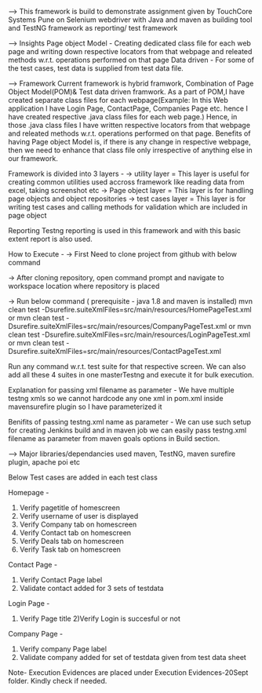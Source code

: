 --> This framework is build to demonstrate assignment given by TouchCore Systems Pune on Selenium webdriver with Java and maven as building tool and TestNG framework as reporting/ test framework

--> Insights
Page object Model - Creating dedicated class file for each web page and writing down respective locators from that webpage and releated methods w.r.t. operations performed on that page
Data driven - For some of the test cases, test data is supplied from test data file.

--> Framework 
Current framework is hybrid framwork, Combination of Page Object Model(POM)& Test data driven framwork.
As a part of POM,I have created separate class files for each webpage(Example: In this Web application I have Login Page, ContactPage, Companies Page etc. hence I have created respective .java class files for each web page.)
Hence, in those .java class files I have written respective locators from that webpage and releated methods w.r.t. operations performed on that page.
Benefits of having Page object Model is, if there is any change in respective webpage, then we need to enhance that class file only irrespective of anything else in our framework.

Framework is divided into 3 layers - 
-> utility layer  = This layer is useful for creating common utilities used accross framework like reading data from excel, taking screenshot etc
-> Page object layer = This layer is for handling page objects and object repositories
-> test cases layer = This layer is for writing test cases and calling methods for validation which are included in page object

Reporting
Testng reporting is used in this framework and with this basic extent report is also used.

How to Execute - 
-> First Need to clone project from github with below command

-> After cloning repository, open command prompt and navigate to workspace location where repository is placed

-> Run below command ( prerequisite - java 1.8 and maven is installed)
mvn clean test -Dsurefire.suiteXmlFiles=src/main/resources/HomePageTest.xml
or
mvn clean test -Dsurefire.suiteXmlFiles=src/main/resources/CompanyPageTest.xml
or
mvn clean test -Dsurefire.suiteXmlFiles=src/main/resources/LoginPageTest.xml
or
mvn clean test -Dsurefire.suiteXmlFiles=src/main/resources/ContactPageTest.xml

Run any command w.r.t. test suite for that respective screen. We can also add all these 4 suites in one masterTestng and execute it for bulk execution.

Explanation for passing xml filename as parameter - 
We have multiple testng xmls so we cannot hardcode any one xml in pom.xml inside mavensurefire plugin so I have parameterized it

Benifits of passing testng.xml name as parameter - 
We can use such setup for creating Jenkins build and in maven job we can easily pass testng.xml filename as parameter from maven goals options in Build section.


--> Major libraries/dependancies used 
maven, TestNG, maven surefire plugin, apache poi etc


Below Test cases are added in each test class

Homepage - 
1) Verify pagetitle of homescreen
2) Verify username of user is displayed
3) Verify Company tab on homescreen
4) Verify Contact tab on homescreen
5) Verify Deals tab on homescreen
6) Verify Task tab on homescreen

Contact Page - 
1) Verify Contact Page label
2) Validate contact added for 3 sets of testdata

Login Page - 
1) Verify Page title 
2)Verify Login is succesful or not

Company Page - 
1) Verify company Page label
2) Validate company added for set of testdata given from test data sheet

Note- Execution Evidences are placed under Execution Evidences-20Sept folder. Kindly check if needed.